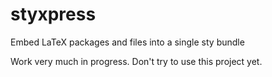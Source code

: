 # styxpress

Embed LaTeX packages and files into a single sty bundle

Work very much in progress. Don't try to use this project yet.
